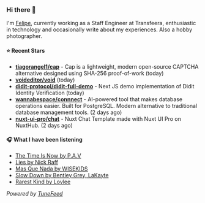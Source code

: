 ### Hi there 👋

I'm [Felipe](https://felipevm.com), currently working as a Staff Engineer at Transfeera, enthusiastic in technology and occasionally write about my experiences. Also a hobby photographer.

#### ⭐ Recent Stars
- **[tiagorangel1/cap](https://github.com/tiagorangel1/cap)** - Cap is a lightweight, modern open-source CAPTCHA alternative designed using SHA-256 proof-of-work (today)
- **[voideditor/void](https://github.com/voideditor/void)** (today)
- **[didit-protocol/didit-full-demo](https://github.com/didit-protocol/didit-full-demo)** - Next JS demo implementation of Didit Identity Verification (today)
- **[wannabespace/connnect](https://github.com/wannabespace/connnect)** - AI-powered tool that makes database operations easier. Built for PostgreSQL. Modern alternative to traditional database management tools. (2 days ago)
- **[nuxt-ui-pro/chat](https://github.com/nuxt-ui-pro/chat)** - Nuxt Chat Template made with Nuxt UI Pro on NuxtHub. (2 days ago)

#### 🎧 What I have been listening
- [The Time Is Now by P.A.V](https://open.spotify.com/track/7CImbCFyj3mMlwXxXxd8wB)
- [Lies by Nick Raff](https://open.spotify.com/track/32zB0FI9i0WscIAiW18NNQ)
- [Mas Que Nada by WISEKIDS](https://open.spotify.com/track/4Pz64B7qxDu5k2oG7qOPTX)
- [Slow Down by Bentley Grey, LaKayte](https://open.spotify.com/track/6oABnZJhcDQVHm8KHKicOr)
- [Rarest Kind by Lovlee](https://open.spotify.com/track/4x4rdlczL3PzoiYje7sKbR)

_Powered by [TuneFeed](https://tunefeed.app?ref=github.com)_
